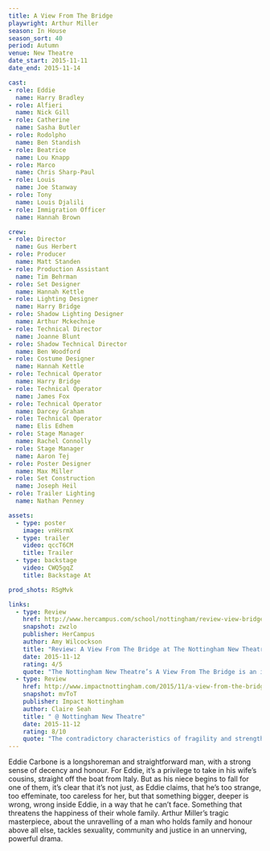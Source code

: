 ```yaml
---
title: A View From The Bridge
playwright: Arthur Miller
season: In House
season_sort: 40
period: Autumn
venue: New Theatre
date_start: 2015-11-11
date_end: 2015-11-14

cast:
- role: Eddie
  name: Harry Bradley
- role: Alfieri
  name: Nick Gill
- role: Catherine
  name: Sasha Butler
- role: Rodolpho
  name: Ben Standish
- role: Beatrice
  name: Lou Knapp
- role: Marco
  name: Chris Sharp-Paul
- role: Louis
  name: Joe Stanway
- role: Tony
  name: Louis Djalili
- role: Immigration Officer
  name: Hannah Brown

crew:
- role: Director
  name: Gus Herbert
- role: Producer
  name: Matt Standen
- role: Production Assistant
  name: Tim Behrman
- role: Set Designer
  name: Hannah Kettle
- role: Lighting Designer
  name: Harry Bridge
- role: Shadow Lighting Designer
  name: Arthur Mckechnie
- role: Technical Director
  name: Joanne Blunt
- role: Shadow Technical Director
  name: Ben Woodford
- role: Costume Designer
  name: Hannah Kettle
- role: Technical Operator
  name: Harry Bridge
- role: Technical Operator
  name: James Fox
- role: Technical Operator
  name: Darcey Graham
- role: Technical Operator
  name: Elis Edhem
- role: Stage Manager
  name: Rachel Connolly
- role: Stage Manager
  name: Aaron Tej
- role: Poster Designer
  name: Max Miller
- role: Set Construction
  name: Joseph Heil
- role: Trailer Lighting
  name: Nathan Penney

assets:
  - type: poster
    image: vnHsrmX
  - type: trailer
    video: qccT6CM
    title: Trailer
  - type: backstage
    video: CWQ5gqZ
    title: Backstage At

prod_shots: RSgMvk

links:
  - type: Review
    href: http://www.hercampus.com/school/nottingham/review-view-bridge-nottingham-new-theatre
    snapshot: zwzlo
    publisher: HerCampus
    author: Amy Wilcockson
    title: "Review: A View From The Bridge at The Nottingham New Theatre"
    date: 2015-11-12
    rating: 4/5
    quote: "The Nottingham New Theatre’s A View From The Bridge is an innovative and diverse performance which challenges period conventions and attempts to put a new and exciting twist on an old classic – something the New Theatre does extremely well, time and time again. "
  - type: Review
    href: http://www.impactnottingham.com/2015/11/a-view-from-the-bridge-nottingham-new-theatre/
    snapshot: mvToT
    publisher: Impact Nottingham
    author: Claire Seah
    title: " @ Nottingham New Theatre"
    date: 2015-11-12
    rating: 8/10
    quote: "The contradictory characteristics of fragility and strength portrayed accurately by both Sasha Butler and Lou Knapp in their respective roles is impressive."
---
```


Eddie Carbone is a longshoreman and straightforward man, with a strong sense of decency and honour. For Eddie, it’s a privilege to take in his wife’s cousins, straight off the boat from Italy. But as his niece begins to fall for one of them, it’s clear that it’s not just, as Eddie claims, that he’s too strange, too effeminate, too careless for her, but that something bigger, deeper is wrong, wrong inside Eddie, in a way that he can’t face. Something that threatens the happiness of their whole family. Arthur Miller’s tragic masterpiece, about the unravelling of a man who holds family and honour above all else, tackles sexuality, community and justice in an unnerving, powerful drama.
